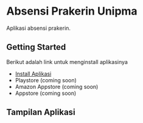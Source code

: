 # Absensi Prakerin Unipma

Aplikasi absensi prakerin.

## Getting Started


Berikut adalah link untuk menginstall aplikasinya

- [Install Aplikasi](https://www.mediafire.com/file/0l53att5v72nx6l/Absensi.apk/file)
- Playstore (coming soon)
- Amazon Appstore (coming soon)
- Appstore (coming soon)

## Tampilan Aplikasi
<p  <img src="https://komarev.com/ghpvc/?username=tegaridwan&label=Profile%20views&color=0e75b6&style=flat](https://photos.app.goo.gl/BXRPpjW7JuENXWUX6" alt="tegaridwan" /> </p>

